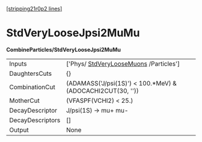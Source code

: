[[stripping21r0p2 lines]](./stripping21r0p2-commonparticles)

# StdVeryLooseJpsi2MuMu

**CombineParticles/StdVeryLooseJpsi2MuMu**

|                  |                                                                                 |
|------------------|---------------------------------------------------------------------------------|
| Inputs           | ['Phys/ [StdVeryLooseMuons](./stripping21r0p2-stdveryloosemuons) /Particles'] |
| DaughtersCuts    | {}                                                                              |
| CombinationCut   | (ADAMASS('J/psi(1S)') \< 100.\*MeV) & (ADOCACHI2CUT(30, ''))                    |
| MotherCut        | (VFASPF(VCHI2) \< 25.)                                                          |
| DecayDescriptor  | J/psi(1S) -\> mu+ mu-                                                           |
| DecayDescriptors | []                                                                            |
| Output           | None                                                                            |
